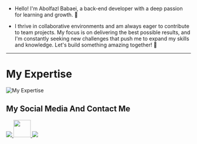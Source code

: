 
- Hello! I'm Abolfazl Babaei, a back-end developer with a deep passion for learning and growth. 🌱

- I thrive in collaborative environments and am always eager to contribute to team projects. My focus is on delivering the best possible results, and I'm constantly seeking new challenges that push me to expand my skills and knowledge. Let's build something amazing together! 🚀

---
<h1>My Expertise </h1>
<img src='https://skillicons.dev/icons?i=python,django,git,github,html,css' alt='My Expertise'/>


<h2>My Social Media And Contact Me</h2>

<a href='https://www.linkedin.com/in/abolfazl-babaei01'> 
<img src='https://skillicons.dev/icons?i=linkedin'>
</a>


<a href='https://t.me/Abolfazlbabaei01'> 
<img src='https://cdn-icons-png.freepik.com/256/15015/15015947.png?semt=ais_hybrid' width='47'>
</a>

<a href='mailto:abolfazl.babaei006@gmail.com'> 
<img src='https://skillicons.dev/icons?i=gmail'>
</a>
